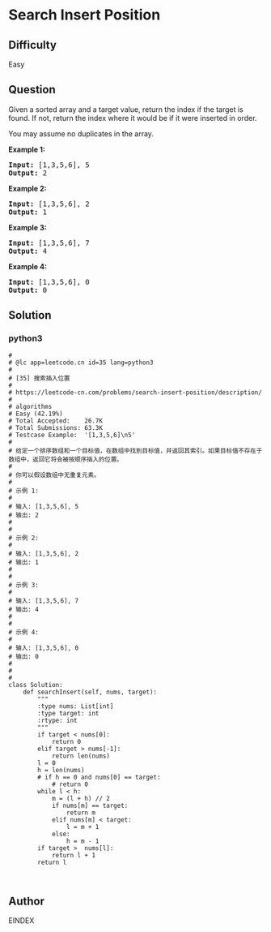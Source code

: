 # Search Insert Position

## Difficulty
Easy

## Question
<p>Given a sorted array and a target value, return the index if the target is found. If not, return the index where it would be if it were inserted in order.</p>

<p>You may assume no duplicates in the array.</p>

<p><strong>Example 1:</strong></p>

<pre>
<strong>Input:</strong> [1,3,5,6], 5
<strong>Output:</strong> 2
</pre>

<p><strong>Example 2:</strong></p>

<pre>
<strong>Input:</strong> [1,3,5,6], 2
<strong>Output:</strong> 1
</pre>

<p><strong>Example 3:</strong></p>

<pre>
<strong>Input:</strong> [1,3,5,6], 7
<strong>Output:</strong> 4
</pre>

<p><strong>Example 4:</strong></p>

<pre>
<strong>Input:</strong> [1,3,5,6], 0
<strong>Output:</strong> 0
</pre>


## Solution
### python3
```python3
#
# @lc app=leetcode.cn id=35 lang=python3
#
# [35] 搜索插入位置
#
# https://leetcode-cn.com/problems/search-insert-position/description/
#
# algorithms
# Easy (42.19%)
# Total Accepted:    26.7K
# Total Submissions: 63.3K
# Testcase Example:  '[1,3,5,6]\n5'
#
# 给定一个排序数组和一个目标值，在数组中找到目标值，并返回其索引。如果目标值不存在于数组中，返回它将会被按顺序插入的位置。
# 
# 你可以假设数组中无重复元素。
# 
# 示例 1:
# 
# 输入: [1,3,5,6], 5
# 输出: 2
# 
# 
# 示例 2:
# 
# 输入: [1,3,5,6], 2
# 输出: 1
# 
# 
# 示例 3:
# 
# 输入: [1,3,5,6], 7
# 输出: 4
# 
# 
# 示例 4:
# 
# 输入: [1,3,5,6], 0
# 输出: 0
# 
# 
#
class Solution:
    def searchInsert(self, nums, target):
        """
        :type nums: List[int]
        :type target: int
        :rtype: int
        """
        if target < nums[0]:
            return 0
        elif target > nums[-1]:
            return len(nums)
        l = 0
        h = len(nums)
        # if h == 0 and nums[0] == target:
            # return 0
        while l < h:
            m = (l + h) // 2 
            if nums[m] == target:
                return m
            elif nums[m] < target:
                l = m + 1
            else:
                h = m - 1
        if target >  nums[l]:
            return l + 1
        return l
        
        

```

## Author
EINDEX